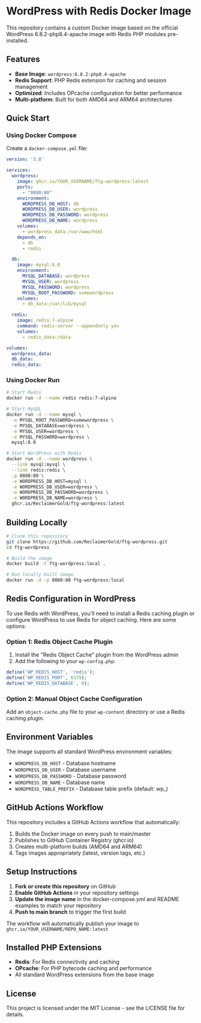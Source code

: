 # WordPress with Redis Docker Image

This repository contains a custom Docker image based on the official WordPress 6.8.2-php8.4-apache image with Redis PHP modules pre-installed.

## Features

- **Base Image**: `wordpress:6.8.2-php8.4-apache`
- **Redis Support**: PHP Redis extension for caching and session management
- **Optimized**: Includes OPcache configuration for better performance
- **Multi-platform**: Built for both AMD64 and ARM64 architectures

## Quick Start

### Using Docker Compose

Create a `docker-compose.yml` file:

```yaml
version: '3.8'

services:
  wordpress:
    image: ghcr.io/YOUR_USERNAME/ftg-wordpress:latest
    ports:
      - "8080:80"
    environment:
      WORDPRESS_DB_HOST: db
      WORDPRESS_DB_USER: wordpress
      WORDPRESS_DB_PASSWORD: wordpress
      WORDPRESS_DB_NAME: wordpress
    volumes:
      - wordpress_data:/var/www/html
    depends_on:
      - db
      - redis

  db:
    image: mysql:8.0
    environment:
      MYSQL_DATABASE: wordpress
      MYSQL_USER: wordpress
      MYSQL_PASSWORD: wordpress
      MYSQL_ROOT_PASSWORD: somewordpress
    volumes:
      - db_data:/var/lib/mysql

  redis:
    image: redis:7-alpine
    command: redis-server --appendonly yes
    volumes:
      - redis_data:/data

volumes:
  wordpress_data:
  db_data:
  redis_data:
```

### Using Docker Run

```bash
# Start Redis
docker run -d --name redis redis:7-alpine

# Start MySQL
docker run -d --name mysql \
  -e MYSQL_ROOT_PASSWORD=somewordpress \
  -e MYSQL_DATABASE=wordpress \
  -e MYSQL_USER=wordpress \
  -e MYSQL_PASSWORD=wordpress \
  mysql:8.0

# Start WordPress with Redis
docker run -d --name wordpress \
  --link mysql:mysql \
  --link redis:redis \
  -p 8080:80 \
  -e WORDPRESS_DB_HOST=mysql \
  -e WORDPRESS_DB_USER=wordpress \
  -e WORDPRESS_DB_PASSWORD=wordpress \
  -e WORDPRESS_DB_NAME=wordpress \
  ghcr.io/ReclaimerGold/ftg-wordpress:latest
```

## Building Locally

```bash
# Clone this repository
git clone https://github.com/ReclaimerGold/ftg-wordpress.git
cd ftg-wordpress

# Build the image
docker build -t ftg-wordpress:local .

# Run locally built image
docker run -d -p 8080:80 ftg-wordpress:local
```

## Redis Configuration in WordPress

To use Redis with WordPress, you'll need to install a Redis caching plugin or configure WordPress to use Redis for object caching. Here are some options:

### Option 1: Redis Object Cache Plugin

1. Install the "Redis Object Cache" plugin from the WordPress admin
2. Add the following to your `wp-config.php`:

```php
define('WP_REDIS_HOST', 'redis');
define('WP_REDIS_PORT', 6379);
define('WP_REDIS_DATABASE', 0);
```

### Option 2: Manual Object Cache Configuration

Add an `object-cache.php` file to your `wp-content` directory or use a Redis caching plugin.

## Environment Variables

The image supports all standard WordPress environment variables:

- `WORDPRESS_DB_HOST` - Database hostname
- `WORDPRESS_DB_USER` - Database username  
- `WORDPRESS_DB_PASSWORD` - Database password
- `WORDPRESS_DB_NAME` - Database name
- `WORDPRESS_TABLE_PREFIX` - Database table prefix (default: wp_)

## GitHub Actions Workflow

This repository includes a GitHub Actions workflow that automatically:

1. Builds the Docker image on every push to main/master
2. Publishes to GitHub Container Registry (ghcr.io)
3. Creates multi-platform builds (AMD64 and ARM64)
4. Tags images appropriately (latest, version tags, etc.)

## Setup Instructions

1. **Fork or create this repository** on GitHub
2. **Enable GitHub Actions** in your repository settings
3. **Update the image name** in the docker-compose.yml and README examples to match your repository
4. **Push to main branch** to trigger the first build

The workflow will automatically publish your image to `ghcr.io/YOUR_USERNAME/REPO_NAME:latest`

## Installed PHP Extensions

- **Redis**: For Redis connectivity and caching
- **OPcache**: For PHP bytecode caching and performance
- All standard WordPress extensions from the base image

## License

This project is licensed under the MIT License - see the LICENSE file for details.
